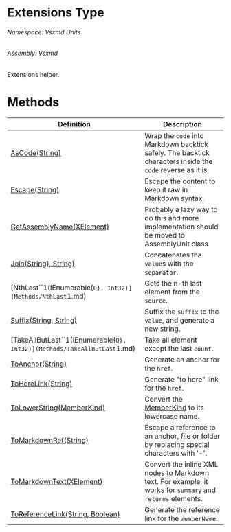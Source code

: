<a name='T-Vsxmd-Units-Extensions'></a>
# Extensions Type

###### Namespace:  Vsxmd.Units

###### Assembly:  Vsxmd

Extensions helper.

# Methods

| Definition | Description |
|-|-|
| [AsCode(String)](Methods/AsCode.md) | Wrap the `code` into Markdown backtick safely.  The backtick characters inside the `code` reverse as it is. |
| [Escape(String)](Methods/Escape.md) | Escape the content to keep it raw in Markdown syntax. |
| [GetAssemblyName(XElement)](Methods/GetAssemblyName.md) | Probably a lazy way to do this and more implementation should be moved to AssemblyUnit class |
| [Join(String}, String)](Methods/Join.md) | Concatenates the `value`s with the `separator`. |
| [NthLast\`\`1(IEnumerable{``0}, Int32)](Methods/NthLast``1.md) | Gets the n-th last element from the `source`. |
| [Suffix(String, String)](Methods/Suffix.md) | Suffix the `suffix` to the `value`, and generate a new string. |
| [TakeAllButLast\`\`1(IEnumerable{``0}, Int32)](Methods/TakeAllButLast``1.md) | Take all element except the last `count`. |
| [ToAnchor(String)](Methods/ToAnchor.md) | Generate an anchor for the `href`. |
| [ToHereLink(String)](Methods/ToHereLink.md) | Generate "to here" link for the `href`. |
| [ToLowerString(MemberKind)](Methods/ToLowerString.md) | Convert the [MemberKind](./../MemberKind/MemberKind.md) to its lowercase name. |
| [ToMarkdownRef(String)](Methods/ToMarkdownRef.md) | Escape a reference to an anchor, file or folder by replacing special characters with '-'. |
| [ToMarkdownText(XElement)](Methods/ToMarkdownText.md) | Convert the inline XML nodes to Markdown text. For example, it works for `summary` and `returns` elements. |
| [ToReferenceLink(String, Boolean)](Methods/ToReferenceLink.md) | Generate the reference link for the `memberName`. |
